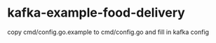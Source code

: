 # kafka-example-food-delivery

copy cmd/config.go.example to cmd/config.go and fill in kafka config
